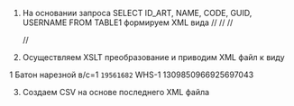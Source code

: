 1. На основании запроса SELECT ID_ART, NAME, CODE, GUID, USERNAME FROM TABLE1 формируем XML вида 
//<?xml version="1.0" encoding="UTF-8" standalone="yes"?>
//<articles>
//  <article id_art="1" name="Батон нарезной в/с=1" code="19561682" username="WHS-1" guid="1309850966925697043"/>
//</articles>

2. Осуществляем XSLT преобразование и приводим XML файл к виду 
<?xml version="1.0" encoding="UTF-8" standalone="yes"?>
<articles>
    <article>
        <id_art>1</id_art>
        <name>Батон нарезной в/с=1</name>
        <code>19561682</code>
        <username>WHS-1</username>
        <guid>1309850966925697043</guid>
    </article>
</articles>

3. Создаем CSV на основе последнего XML файла 
